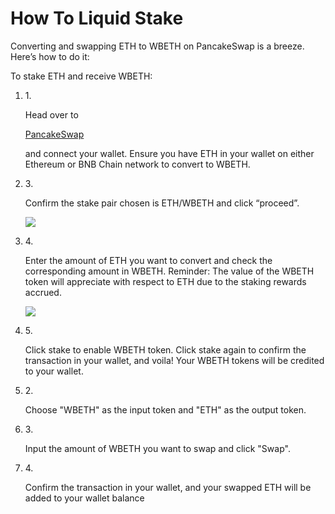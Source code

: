 # How To Liquid Stake

Converting and swapping ETH to WBETH on PancakeSwap is a breeze. Here’s how to do it:

To stake ETH and receive WBETH:

1.  1\.

    Head over to

    [PancakeSwap](https://pancakeswap.finance/)

    and connect your wallet. Ensure you have ETH in your wallet on either Ethereum or BNB Chain network to convert to WBETH.
2.  3\.

    Confirm the stake pair chosen is ETH/WBETH and click “proceed”.

    ![](https://1397868517-files.gitbook.io/\~/files/v0/b/gitbook-x-prod.appspot.com/o/spaces%2F-MHREX7DHcljbY5IkjgJ-1972196547%2Fuploads%2F7aqBiuLr4iMsRVjOeSUF%2Fliquid-staking%20\(1\).png?alt=media\&token=f6d326c8-8e75-4205-ad33-6c405bd20ab5)
3.  4\.

    Enter the amount of ETH you want to convert and check the corresponding amount in WBETH. Reminder: The value of the WBETH token will appreciate with respect to ETH due to the staking rewards accrued.

    ![](https://1397868517-files.gitbook.io/\~/files/v0/b/gitbook-x-prod.appspot.com/o/spaces%2F-MHREX7DHcljbY5IkjgJ-1972196547%2Fuploads%2FNPRMAJL6T6Gc8Tu91VeF%2Fliquid-staking%20\(2\).png?alt=media\&token=3ac362ca-dcc2-4fa4-bb91-832214569c1a)
4.  5\.

    Click stake to enable WBETH token. Click stake again to confirm the transaction in your wallet, and voila! Your WBETH tokens will be credited to your wallet.
5.  2\.

    Choose "WBETH" as the input token and "ETH" as the output token.
6.  3\.

    Input the amount of WBETH you want to swap and click "Swap".
7.  4\.

    Confirm the transaction in your wallet, and your swapped ETH will be added to your wallet balance
